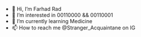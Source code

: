 - 👋 Hi, I’m Farhad Rad
- 👀 I’m interested in 00110000 && 00110001
- 🌱 I’m currently learning Medicine
- 📫 How to reach me @Stranger_Acquaintane on IG

<!---
Farhad Rad is a ✨ special ✨ repository because its `README.md` (this file) appears on your GitHub profile.
You can click the Preview link to take a look at your changes.
--->
